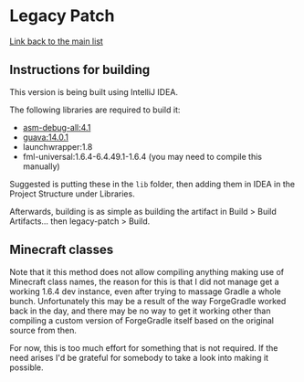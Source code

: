 # Legacy Patch

[Link back to the main list](https://github.com/heldplayer/legacy-patch/tree/master)

## Instructions for building

This version is being built using IntelliJ IDEA.

The following libraries are required to build it:
- [asm-debug-all:4.1](https://mvnrepository.com/artifact/org.ow2.asm/asm-debug-all/4.1)
- [guava:14.0.1](https://mvnrepository.com/artifact/com.google.guava/guava/14.0.1)
- launchwrapper:1.8
- fml-universal:1.6.4-6.4.49.1-1.6.4 (you may need to compile this manually)

Suggested is putting these in the `lib` folder, then adding them in IDEA in the Project Structure under Libraries.

Afterwards, building is as simple as building the artifact in Build > Build Artifacts... then legacy-patch > Build.

## Minecraft classes

Note that it this method does not allow compiling anything making use of Minecraft class names, the reason for this is that I did not manage get a working 1.6.4 dev instance, even after trying to massage Gradle a whole bunch.
Unfortunately this may be a result of the way ForgeGradle worked back in the day, and there may be no way to get it working other than compiling a custom version of ForgeGradle itself based on the original source from then.

For now, this is too much effort for something that is not required. If the need arises I'd be grateful for somebody to take a look into making it possible.
